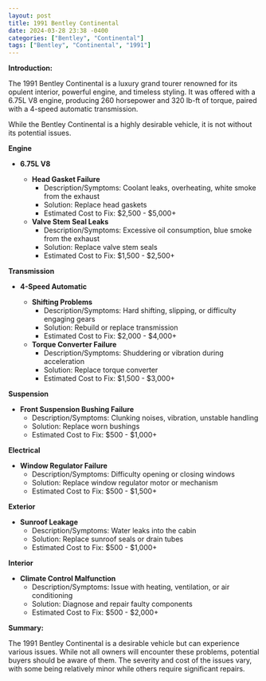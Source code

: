 ```yaml
---
layout: post
title: 1991 Bentley Continental
date: 2024-03-28 23:38 -0400
categories: ["Bentley", "Continental"]
tags: ["Bentley", "Continental", "1991"]
---
```

**Introduction:**

The 1991 Bentley Continental is a luxury grand tourer renowned for its opulent interior, powerful engine, and timeless styling. It was offered with a 6.75L V8 engine, producing 260 horsepower and 320 lb-ft of torque, paired with a 4-speed automatic transmission.

While the Bentley Continental is a highly desirable vehicle, it is not without its potential issues.

**Engine**

* **6.75L V8**

    * **Head Gasket Failure**
        * Description/Symptoms: Coolant leaks, overheating, white smoke from the exhaust
        * Solution: Replace head gaskets
        * Estimated Cost to Fix: $2,500 - $5,000+
    * **Valve Stem Seal Leaks**
        * Description/Symptoms: Excessive oil consumption, blue smoke from the exhaust
        * Solution: Replace valve stem seals
        * Estimated Cost to Fix: $1,500 - $2,500+

**Transmission**

* **4-Speed Automatic**

    * **Shifting Problems**
        * Description/Symptoms: Hard shifting, slipping, or difficulty engaging gears
        * Solution: Rebuild or replace transmission
        * Estimated Cost to Fix: $2,000 - $4,000+
    * **Torque Converter Failure**
        * Description/Symptoms: Shuddering or vibration during acceleration
        * Solution: Replace torque converter
        * Estimated Cost to Fix: $1,500 - $3,000+

**Suspension**

* **Front Suspension Bushing Failure**
    * Description/Symptoms: Clunking noises, vibration, unstable handling
    * Solution: Replace worn bushings
    * Estimated Cost to Fix: $500 - $1,000+

**Electrical**

* **Window Regulator Failure**
    * Description/Symptoms: Difficulty opening or closing windows
    * Solution: Replace window regulator motor or mechanism
    * Estimated Cost to Fix: $500 - $1,500+

**Exterior**

* **Sunroof Leakage**
    * Description/Symptoms: Water leaks into the cabin
    * Solution: Replace sunroof seals or drain tubes
    * Estimated Cost to Fix: $500 - $1,000+

**Interior**

* **Climate Control Malfunction**
    * Description/Symptoms: Issue with heating, ventilation, or air conditioning
    * Solution: Diagnose and repair faulty components
    * Estimated Cost to Fix: $500 - $2,000+

**Summary:**

The 1991 Bentley Continental is a desirable vehicle but can experience various issues. While not all owners will encounter these problems, potential buyers should be aware of them. The severity and cost of the issues vary, with some being relatively minor while others require significant repairs.
